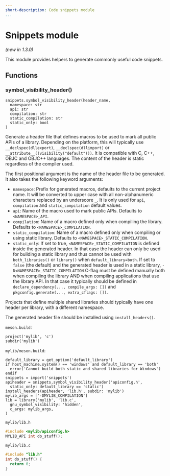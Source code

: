 ```yaml
---
short-description: Code snippets module
...
```


# Snippets module

*(new in 1.3.0)*

This module provides helpers to generate commonly useful code snippets.

## Functions

### symbol_visibility_header()

```meson
snippets.symbol_visibility_header(header_name,
  namespace: str
  api: str
  compilation: str
  static_compilation: str
  static_only: bool
)
```

Generate a header file that defines macros to be used to mark all public APIs
of a library. Depending on the platform, this will typically use
`__declspec(dllexport)`, `__declspec(dllimport)` or
`__attribute__((visibility("default")))`. It is compatible with C, C++,
OBJC and OBJC++ languages. The content of the header is static regardless
of the compiler used.

The first positional argument is the name of the header file to be generated.
It also takes the following keyword arguments:

- `namespace`: Prefix for generated macros, defaults to the current project name.
  It will be converted to upper case with all non-alphanumeric characters replaced
  by an underscore `_`. It is only used for `api`, `compilation` and
  `static_compilation` default values.
- `api`: Name of the macro used to mark public APIs. Defaults to `<NAMESPACE>_API`.
- `compilation`: Name of a macro defined only when compiling the library.
   Defaults to `<NAMESPACE>_COMPILATION`.
- `static_compilation`: Name of a macro defined only when compiling or using
  static library. Defaults to `<NAMESPACE>_STATIC_COMPILATION`.
- `static_only`: If set to true, `<NAMESPACE>_STATIC_COMPILATION` is defined
  inside the generated header. In that case the header can only be used for
  building a static library and thus cannot be used with `both_libraries()` or
  `library()` when `default_library=both`. If set to `false` (the default) and
  the generated header is used in a static library,
  `-D<NAMESPACE>_STATIC_COMPILATION` C-flag must be defined manually both when
  compiling the library AND when compiling applications that use the library API.
  In that case it typically should be defined in
  `declare_dependency(..., compile_args: [])` and
  `pkgconfig.generate(..., extra_cflags: [])`.

Projects that define multiple shared libraries should typically have
one header per library, with a different namespace.

The generated header file should be installed using `install_headers()`.

`meson.build`:
```meson
project('mylib', 'c')
subdir('mylib')
```

`mylib/meson.build`:
```meson
default_library = get_option('default_library')
if host_machine.system() == 'windows' and default_library == 'both'
  error('Cannot build both static and shared libraries for Windows')
endif
snippets = import('snippets')
apiheader = snippets.symbol_visibility_header('apiconfig.h',
  static_only: default_library == 'static')
install_headers(apiheader, 'lib.h', subdir: 'mylib')
mylib_args = ['-DMYLIB_COMPILATION']
lib = library('mylib', 'lib.c',
  gnu_symbol_visibility: 'hidden',
  c_args: mylib_args,
)
```

`mylib/lib.h`
```c
#include <mylib/apiconfig.h>
MYLIB_API int do_stuff();
```

`mylib/lib.c`
```c
#include "lib.h"
int do_stuff() {
  return 0;
}
```
